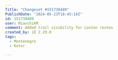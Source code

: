 ```yaml
---
Title: "Changeset #151738489"
PublishDate: "2024-05-23T18:45:14Z"
id: 151738489
user: MiavchikM
comment: Added trail visibility for Lovčen routes
created_by: iD 2.29.0
tags:
  - Montenegro
  - Kotor

---
```

